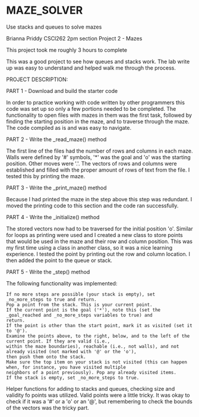 # MAZE_SOLVER
Use stacks and queues to solve mazes

Brianna Priddy
CSCI262
2pm section
Project 2 - Mazes

This project took me roughly 3 hours to complete

This was a good project to see how queues and stacks work. The lab write up was easy to understand and helped
walk me through the process.

PROJECT DESCRIPTION:

PART 1 - Download and build the starter code

In order to practice working with code written by other programmers this code was set up so only a few portions needed
to be completed. The functionality to open files with mazes in them was the first task, followed by finding the starting
position in the maze, and to traverse through the maze. The code compiled as is and was easy to navigate.

PART 2 - Write the _read_maze() method

The first line of the files had the number of rows and columns in each maze. Walls were defined by '#' symbols, '*'
was the goal and 'o' was the starting position. Other moves were '.'. The vectors of rows and columns were established
and filled with the proper amount of rows of text from the file. I tested this by printing the maze.

PART 3 - Write the _print_maze() method

Because I had printed the maze in the step above this step was redundant. I moved the printing code to this section and
the code ran successfully.

PART 4 - Write the _initialize() method

The stored vectors now had to be traversed for the initial position 'o'. Similar for loops as printing were used and I
created a new class to store points that would be used in the maze and their row and column position. This was my first
time using a class in another class, so it was a nice learning experience. I tested the point by printing out the
row and column location. I then added the point to the queue or stack.

PART 5 - Write the _step() method

The following functionality was implemented:

    If no more steps are possible (your stack is empty), set _no_more_steps to true and return.
    Pop a point from the stack. This is your current point.
    If the current point is the goal ('*'), note this (set the _goal_reached and _no_more_steps variables to true) and
    return.
    If the point is other than the start point, mark it as visited (set it to '@').
    Examine the points above, to the right, below, and to the left of the current point. If they are valid (i.e.,
    within the maze boundaries), reachable (i.e., not walls), and not already visited (not marked with '@' or the 'o'),
    then push them onto the stack.
    Make sure the top item on your stack is not visited (this can happen when, for instance, you have visited multiple
    neighbors of a point previously). Pop any already visited items.
    If the stack is empty, set _no_more_steps to true.

Helper functions for adding to stacks and queues, checking size and validity fo points was utilized. Valid points
were a little tricky. It was okay to check if it was a '#' or a 'o' or an '@', but remembering to check the bounds of
the vectors was the tricky part.
